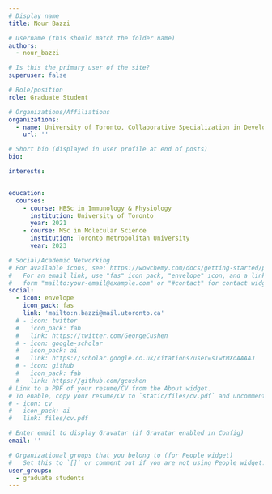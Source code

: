 ```yaml
---
# Display name
title: Nour Bazzi

# Username (this should match the folder name)
authors:
  - nour_bazzi

# Is this the primary user of the site?
superuser: false

# Role/position
role: Graduate Student

# Organizations/Affiliations
organizations:
  - name: University of Toronto, Collaborative Specialization in Developmental Biology
    url: ''

# Short bio (displayed in user profile at end of posts)
bio: 

interests:


education:
  courses:
    - course: HBSc in Immunology & Physiology
      institution: University of Toronto
      year: 2021
    - course: MSc in Molecular Science
      institution: Toronto Metropolitan University
      year: 2023

# Social/Academic Networking
# For available icons, see: https://wowchemy.com/docs/getting-started/page-builder/#icons
#   For an email link, use "fas" icon pack, "envelope" icon, and a link in the
#   form "mailto:your-email@example.com" or "#contact" for contact widget.
social:
  - icon: envelope
    icon_pack: fas
    link: 'mailto:n.bazzi@mail.utoronto.ca'
  # - icon: twitter
  #   icon_pack: fab
  #   link: https://twitter.com/GeorgeCushen
  # - icon: google-scholar
  #   icon_pack: ai
  #   link: https://scholar.google.co.uk/citations?user=sIwtMXoAAAAJ
  # - icon: github
  #   icon_pack: fab
  #   link: https://github.com/gcushen
# Link to a PDF of your resume/CV from the About widget.
# To enable, copy your resume/CV to `static/files/cv.pdf` and uncomment the lines below.
# - icon: cv
#   icon_pack: ai
#   link: files/cv.pdf

# Enter email to display Gravatar (if Gravatar enabled in Config)
email: ''

# Organizational groups that you belong to (for People widget)
#   Set this to `[]` or comment out if you are not using People widget.
user_groups:
  - graduate students
---
```



